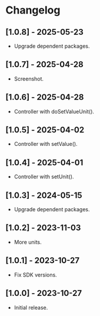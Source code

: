 # Changelog

## [1.0.8] - 2025-05-23

* Upgrade dependent packages.

## [1.0.7] - 2025-04-28

* Screenshot.

## [1.0.6] - 2025-04-28

* Controller with doSetValueUnit().

## [1.0.5] - 2025-04-02

* Controller with setValue().

## [1.0.4] - 2025-04-01

* Controller with setUnit().

## [1.0.3] - 2024-05-15

* Upgrade dependent packages.

## [1.0.2] - 2023-11-03

* More units.

## [1.0.1] - 2023-10-27

* Fix SDK versions.

## [1.0.0] - 2023-10-27

* Initial release.